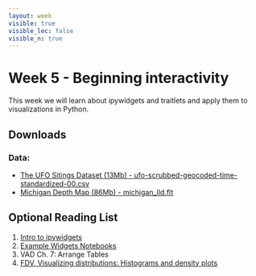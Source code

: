 ```yaml
---
layout: week
visible: true
visible_lec: false
visible_n: true
---
```


# Week 5 - Beginning interactivity

This week we will learn about ipywidgets and traitlets and apply them to visualizations in Python.

## Downloads

### Data:

 * <a href="https://uiuc-ischool-dataviz.github.io/spring2019online/week04/data/ufo-scrubbed-geocoded-time-standardized-00.csv" download>The UFO Sitings Dataset (13Mb) - ufo-scrubbed-geocoded-time-standardized-00.csv</a>
 * <a href="https://uiuc-ischool-dataviz.github.io/spring2019online/week05/data/michigan_lld.flt" download>Michigan Depth Map (86Mb) - michigan_lld.flt</a>

## Optional Reading List

 1. <a href="https://ipywidgets.readthedocs.io/en/latest/examples/Widget%20Basics.html">Intro to ipywidgets</a>
 1. <a href="https://github.com/jupyter-widgets/ipywidgets/blob/master/docs/source/examples/Index.ipynb">Example Widgets Notebooks</a>
 1. VAD Ch. 7: Arrange Tables
 1. <a href="https://serialmentor.com/dataviz/histograms-density-plots.html">FDV, Visualizing distributions: Histograms and density plots


